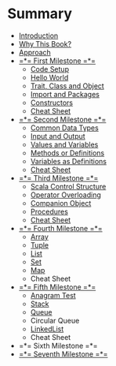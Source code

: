 # Summary

* [Introduction](README.md)
* [Why This Book?](first-milestone/why-scala.md)
* [Approach](philosophy.md)
* [=\*= First Milestone =\*=](first-milestone.md)
  * [Code Setup](first-milestone/setup-well-begun-half-done.md)
  * [Hello World](first-milestone/hello-world.md)
  * [Trait, Class and Object](first-milestone/class-and-object.md)
  * [Import and Packages](first-milestone/class-import.md)
  * [Constructors](first-milestone/constructors.md)
  * [Cheat Sheet](first-milestone/cheat-sheet.md)
* [=\*= Second Milestone =\*=](second-milestone.md)
  * [Common Data Types](second-milestone/common-types.md)
  * [Input and Output](second-milestone/input-and-output.md)
  * [Values and Variables](second-milestone/values-variables-and-methods.md)
  * [Methods or Definitions](second-milestone/methods.md)
  * [Variables as Definitions](second-milestone/variables-and-definitions.md)
  * [Cheat Sheet](second-milestone/best-practise-and-notes-to-remember.md)
* [=\*= Third Milestone =\*=](third-milestone.md)
  * [Scala Control Structure](second-milestone/looping-in-scala.md)
  * [Operator Overloading](second-milestone/operator-overloading.md)
  * [Companion Object](first-milestone/companion-object.md)
  * [Procedures](second-milestone/variables-and-definitions/procedures.md)
  * [Cheat Sheet](third-milestone/cheat-sheet.md)
* [=\*= Fourth Milestone =\*=](fourth-milestone.md)
  * [Array](third-milestone/array.md)
  * [Tuple](third-milestone/tuple.md)
  * [List](third-milestone/list.md)
  * [Set](third-milestone/set.md)
  * [Map](third-milestone/maps-and-tuples.md)
  * Cheat Sheet
* [=\*= Fifth Milestone =\*=](fifth-milestone.md)
  * [Anagram Test](third-milestone/anagram-test.md)
  * [Stack](third-milestone/stack.md)
  * [Queue](third-milestone/queue.md)
  * Circular Queue
  * [LinkedList](third-milestone/linkedlist.md)
  * Cheat Sheet
* =\*= Sixth Milestone =\*=
* [=\*= Seventh Milestone =\*=](seventh-milestone.md)

